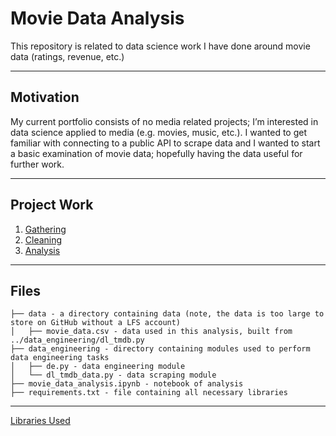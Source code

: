 # Movie Data Analysis
This repository is related to data science work I have done around movie data (ratings, revenue, etc.) 

---
## Motivation
My current portfolio consists of no media related projects; I’m interested in data science applied to media (e.g. movies, music, etc.). I wanted to get familiar with connecting to a public API to scrape data and I wanted to start a basic examination of movie data; hopefully having the data useful for further work.

---
## Project Work
1. [Gathering](https://github.com/ChristopherDaigle/movie_ds_model/blob/master/data_engineering/dl_tmdb_data.py)
2. [Cleaning](https://github.com/ChristopherDaigle/movie_ds_model/blob/master/data_engineering/de.py)
3. [Analysis](https://github.com/ChristopherDaigle/movie_ds_model/blob/master/movie_data_analysis.ipynb)

---
## Files
```├── README.md - a markdown file about this repo
├── data - a directory containing data (note, the data is too large to store on GitHub without a LFS account)
│   ├── movie_data.csv - data used in this analysis, built from ../data_engineering/dl_tmdb.py
├── data_engineering - directory containing modules used to perform data engineering tasks
│   ├── de.py - data engineering module
│   └── dl_tmdb_data.py - data scraping module
├── movie_data_analysis.ipynb - notebook of analysis
├── requirements.txt - file containing all necessary libraries
```

---
[Libraries Used](https://github.com/ChristopherDaigle/movie_ds_model/blob/master/requirements.txt)
